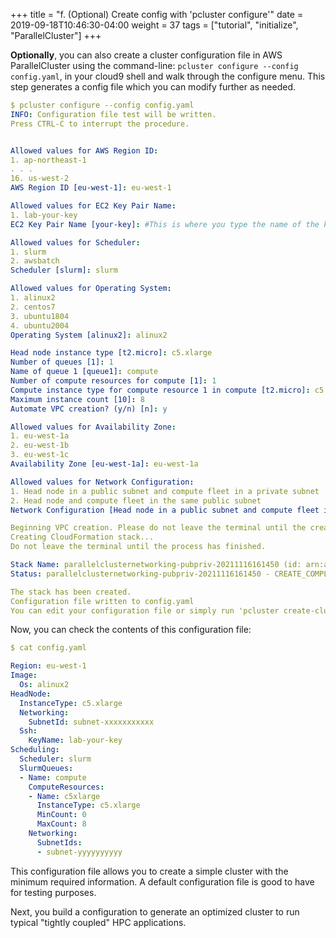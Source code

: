 +++
title = "f. (Optional) Create config with 'pcluster configure'"
date = 2019-09-18T10:46:30-04:00
weight = 37
tags = ["tutorial", "initialize", "ParallelCluster"]
+++

**Optionally**, you can also create a cluster configuration file in AWS ParallelCluster using the command-line: `pcluster configure --config config.yaml`, in your cloud9 shell and walk through the configure menu. This step generates a config file which you can modify further as needed.

```yaml
$ pcluster configure --config config.yaml
INFO: Configuration file test will be written.
Press CTRL-C to interrupt the procedure.


Allowed values for AWS Region ID:
1. ap-northeast-1
. . .
16. us-west-2
AWS Region ID [eu-west-1]: eu-west-1

Allowed values for EC2 Key Pair Name:
1. lab-your-key
EC2 Key Pair Name [your-key]: #This is where you type the name of the key you previously generated (e.g. lab-your-key) 

Allowed values for Scheduler:
1. slurm
2. awsbatch
Scheduler [slurm]: slurm

Allowed values for Operating System:
1. alinux2
2. centos7
3. ubuntu1804
4. ubuntu2004
Operating System [alinux2]: alinux2

Head node instance type [t2.micro]: c5.xlarge
Number of queues [1]: 1
Name of queue 1 [queue1]: compute
Number of compute resources for compute [1]: 1
Compute instance type for compute resource 1 in compute [t2.micro]: c5.xlarge
Maximum instance count [10]: 8
Automate VPC creation? (y/n) [n]: y

Allowed values for Availability Zone:
1. eu-west-1a
2. eu-west-1b
3. eu-west-1c
Availability Zone [eu-west-1a]: eu-west-1a

Allowed values for Network Configuration:
1. Head node in a public subnet and compute fleet in a private subnet
2. Head node and compute fleet in the same public subnet
Network Configuration [Head node in a public subnet and compute fleet in a private subnet]: 1

Beginning VPC creation. Please do not leave the terminal until the creation is finalized
Creating CloudFormation stack...
Do not leave the terminal until the process has finished.

Stack Name: parallelclusternetworking-pubpriv-20211116161450 (id: arn:aws:cloudformation:eu-west-1:008xxxxxx:stack/parallelclusternetworking-pubpriv-20211116161450/680fea70-46f8-11ec-b10b-022a17eafb09)
Status: parallelclusternetworking-pubpriv-20211116161450 - CREATE_COMPLETE      

The stack has been created.
Configuration file written to config.yaml
You can edit your configuration file or simply run 'pcluster create-cluster --cluster-configuration config.yaml --cluster-name cluster-name --region eu-west-1' to create your cluster.
```

Now, you can check the contents of this configuration file:

```yaml
$ cat config.yaml

Region: eu-west-1
Image:
  Os: alinux2
HeadNode:
  InstanceType: c5.xlarge
  Networking:
    SubnetId: subnet-xxxxxxxxxxx
  Ssh:
    KeyName: lab-your-key
Scheduling:
  Scheduler: slurm
  SlurmQueues:
  - Name: compute
    ComputeResources:
    - Name: c5xlarge
      InstanceType: c5.xlarge
      MinCount: 0
      MaxCount: 8
    Networking:
      SubnetIds:
      - subnet-yyyyyyyyyy
```

This configuration file allows you to create a simple cluster with the minimum required information. A default configuration file is good to have for testing purposes.

Next, you build a configuration to generate an optimized cluster to run typical "tightly coupled" HPC applications.

